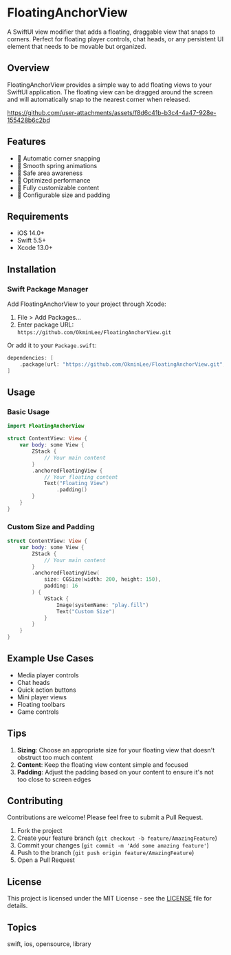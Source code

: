 # FloatingAnchorView

A SwiftUI view modifier that adds a floating, draggable view that snaps to corners. Perfect for floating player controls, chat heads, or any persistent UI element that needs to be movable but organized.

## Overview

FloatingAnchorView provides a simple way to add floating views to your SwiftUI application. The floating view can be dragged around the screen and will automatically snap to the nearest corner when released.


https://github.com/user-attachments/assets/f8d6c41b-b3c4-4a47-928e-155428b6c2bd


## Features

- 🎯 Automatic corner snapping
- 🔄 Smooth spring animations
- 📱 Safe area awareness
- 💨 Optimized performance
- 🎨 Fully customizable content
- 📐 Configurable size and padding

## Requirements

- iOS 14.0+
- Swift 5.5+
- Xcode 13.0+

## Installation

### Swift Package Manager

Add FloatingAnchorView to your project through Xcode:
1. File > Add Packages...
2. Enter package URL: `https://github.com/OkminLee/FloatingAnchorView.git`

Or add it to your `Package.swift`:

```swift
dependencies: [
    .package(url: "https://github.com/OkminLee/FloatingAnchorView.git", from: "1.0.0")
]
```

## Usage

### Basic Usage

```swift
import FloatingAnchorView

struct ContentView: View {
    var body: some View {
        ZStack {
            // Your main content
        }
        .anchoredFloatingView {
            // Your floating content
            Text("Floating View")
                .padding()
        }
    }
}
```

### Custom Size and Padding

```swift
struct ContentView: View {
    var body: some View {
        ZStack {
            // Your main content
        }
        .anchoredFloatingView(
            size: CGSize(width: 200, height: 150),
            padding: 16
        ) {
            VStack {
                Image(systemName: "play.fill")
                Text("Custom Size")
            }
        }
    }
}
```

## Example Use Cases

- Media player controls
- Chat heads
- Quick action buttons
- Mini player views
- Floating toolbars
- Game controls

## Tips

1. **Sizing**: Choose an appropriate size for your floating view that doesn't obstruct too much content
2. **Content**: Keep the floating view content simple and focused
3. **Padding**: Adjust the padding based on your content to ensure it's not too close to screen edges

## Contributing

Contributions are welcome! Please feel free to submit a Pull Request.

1. Fork the project
2. Create your feature branch (`git checkout -b feature/AmazingFeature`)
3. Commit your changes (`git commit -m 'Add some amazing feature'`)
4. Push to the branch (`git push origin feature/AmazingFeature`)
5. Open a Pull Request

## License

This project is licensed under the MIT License - see the [LICENSE](LICENSE) file for details.

## Topics
swift, ios, opensource, library
